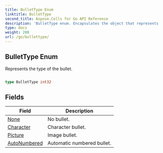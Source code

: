 ```yaml
---
title: BulletType Enum 
linktitle: BulletType
second_title: Aspose.Cells for Go API Reference
description: 'BulletType enum. Encapsulates the object that represents bullettype in Go.'
type: docs
weight: 200
url: /go/bullettype/
---
```


## BulletType Enum

Represents the type of the bullet.

```go

type BulletType int32


```

## Fields

| Field | Description |
| --- | --- |
|[None](./none/) | No bullet. | 
|[Character](./character/) | Character bullet. | 
|[Picture](./picture/) | Image bullet. | 
|[AutoNumbered](./autonumbered/) | Automatic numbered bullet. | 
